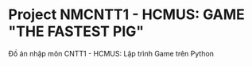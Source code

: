 # Project NMCNTT1 - HCMUS: GAME "THE FASTEST PIG"
Đồ án nhập môn CNTT1 - HCMUS: Lập trình Game trên Python
